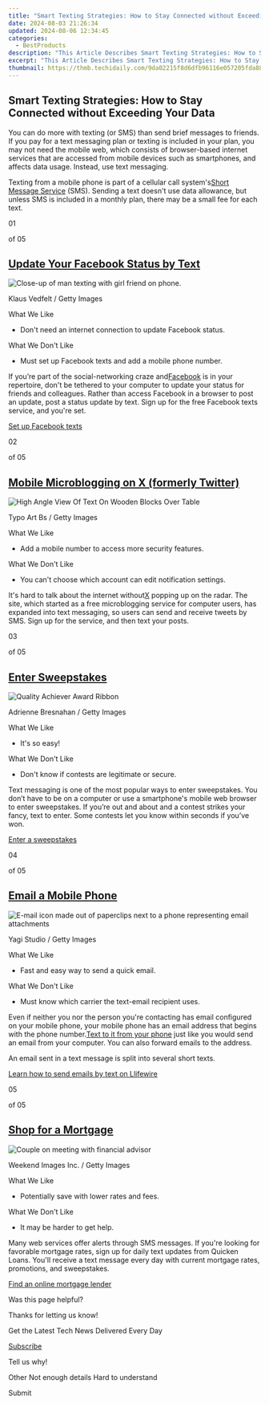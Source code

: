 ```yaml
---
title: "Smart Texting Strategies: How to Stay Connected without Exceeding Your Data"
date: 2024-08-03 21:26:34
updated: 2024-08-06 12:34:45
categories:
  - BestProducts
description: "This Article Describes Smart Texting Strategies: How to Stay Connected without Exceeding Your Data"
excerpt: "This Article Describes Smart Texting Strategies: How to Stay Connected without Exceeding Your Data"
thumbnail: https://thmb.techidaily.com/9da02215f8d6dfb96116e057205fda88318f3946fc84dd604ea06497c2a68e23.jpg
---
```


## Smart Texting Strategies: How to Stay Connected without Exceeding Your Data
 You can do more with texting (or SMS) than send brief messages to friends. If you pay for a text messaging plan or texting is included in your plan, you may not need the mobile web, which consists of browser-based internet services that are accessed from mobile devices such as smartphones, and affects data usage. Instead, use text messaging.

 Texting from a mobile phone is part of a cellular call system's[Short Message Service](https://www.lifewire.com/definition-of-sms-text-messaging-578676) (SMS). Sending a text doesn't use data allowance, but unless SMS is included in a monthly plan, there may be a small fee for each text.

01

of 05

## [Update Your Facebook Status by Text](https://www.facebook.com/help/125384024209252)

![Close-up of man texting with girl friend on phone.](https://www.lifewire.com/thmb/cJ8pDl81QEr00Rate-3dPR0e-Gs=/1500x0/filters:no_upscale():max_bytes(150000):strip_icc():format(webp)/GettyImages-644162821-599a3be2d088c000112926e5.jpg)

Klaus Vedfelt / Getty Images

 What We Like

* Don't need an internet connection to update Facebook status.

 What We Don't Like

* Must set up Facebook texts and add a mobile phone number.

 If you’re part of the ​social-networking craze and[Facebook](https://www.lifewire.com/what-is-facebook-3486391) is in your repertoire, don't be tethered to your computer to update your status for friends and colleagues. Rather than access Facebook in a browser to post an update, post a status update by text. Sign up for the free Facebook texts service, and you're set.

[Set up Facebook texts](https://www.facebook.com/help/130694300342171)

02

of 05

## [Mobile Microblogging on X (formerly Twitter)](https://help.twitter.com/en/using-twitter/create-twitter-account-mobile)

![High Angle View Of Text On Wooden Blocks Over Table](https://www.lifewire.com/thmb/885qIjEh39gtZYYxkrKw2pqWIis=/1500x0/filters:no_upscale():max_bytes(150000):strip_icc():format(webp)/GettyImages-691090647-599a3f71d963ac0010fc0511.jpg)

Typo Art Bs / Getty Images

 What We Like

* Add a mobile number to access more security features.

 What We Don't Like

* You can't choose which account can edit notification settings.

 It's hard to talk about the internet without[X](https://www.lifewire.com/what-exactly-is-twitter-2483331) popping up on the radar. The site, which started as a free microblogging service for computer users, has expanded into text messaging, so users can send and receive tweets by SMS. Sign up for the service, and then text your posts.

03

of 05

## [Enter Sweepstakes](https://www.infinitesweeps.com/sweepstakes/text2win/)

![Quality Achiever Award Ribbon](https://www.lifewire.com/thmb/Y_3sUhtvY6rSXf-p_HpE7HIbb88=/1500x0/filters:no_upscale():max_bytes(150000):strip_icc():format(webp)/GettyImages-816030658-599a433222fa3a00117d1e6f.jpg)

Adrienne Bresnahan / Getty Images

 What We Like

* It's so easy!

 What We Don't Like

* Don't know if contests are legitimate or secure.

 Text messaging is one of the most popular ways to enter sweepstakes. You don’t have to be on a computer or use a smartphone's mobile web browser to enter sweepstakes. If you’re out and about and a contest strikes your fancy, text to enter. Some contests let you know within seconds if you’ve won.

[Enter a sweepstakes](https://www.infinitesweeps.com/sweepstakes/text2win/)

04

of 05

## [Email a Mobile Phone](https://www.lifewire.com/sms-gateway-from-email-to-sms-text-message-2495456)

![E-mail icon made out of paperclips next to a phone representing email attachments](https://www.lifewire.com/thmb/DlQbAPcLJ5O6nNbShDFdQcQM6IU=/1500x0/filters:no_upscale():max_bytes(150000):strip_icc():format(webp)/GettyImages-185413354-599a44d2845b3400110fc228.jpg)

Yagi Studio / Getty Images

 What We Like

* Fast and easy way to send a quick email.

 What We Don't Like

* Must know which carrier the text-email recipient uses.

 Even if neither you nor the person you're contacting has email configured on your mobile phone, your mobile phone has an email address that begins with the phone number.[Text to it from your phone](https://www.lifewire.com/sms-gateway-from-email-to-sms-text-message-2495456) just like you would send an email from your computer. You can also forward emails to the address.

 An email sent in a text message is split into several short texts.

[Learn how to send emails by text on Llifewire](https://www.lifewire.com/sms-gateway-from-email-to-sms-text-message-2495456)

05

of 05

## [Shop for a Mortgage](https://www.quickenloans.com/subscribe)

![Couple on meeting with financial advisor](https://www.lifewire.com/thmb/LSm1kIkTORqWF2aqmaGFr_e59z8=/1500x0/filters:no_upscale():max_bytes(150000):strip_icc():format(webp)/GettyImages-635876724-599a48c5af5d3a001142e26c.jpg)

Weekend Images Inc. / Getty Images

 What We Like

* Potentially save with lower rates and fees.

 What We Don't Like

* It may be harder to get help.

 Many web services offer alerts through SMS messages. If you're looking for favorable mortgage rates, sign up for daily text updates from Quicken Loans. You'll receive a text message every day with current mortgage rates, promotions, and sweepstakes.

[Find an online mortgage lender](https://bestonlinemortgageloan.com/)

Was this page helpful?

Thanks for letting us know!

 Get the Latest Tech News Delivered Every Day

[Subscribe](https://www.lifewire.com/#)

Tell us why!

 Other  Not enough details  Hard to understand

 Submit

<ins class="adsbygoogle"
     style="display:block"
     data-ad-format="autorelaxed"
     data-ad-client="ca-pub-7571918770474297"
     data-ad-slot="1223367746"></ins>



<ins class="adsbygoogle"
     style="display:block"
     data-ad-client="ca-pub-7571918770474297"
     data-ad-slot="8358498916"
     data-ad-format="auto"
     data-full-width-responsive="true"></ins>
